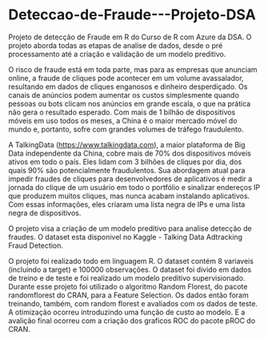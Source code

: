 # Deteccao-de-Fraude---Projeto-DSA
Projeto de detecção de Fraude em R do Curso de R com Azure da DSA. O projeto aborda todas as etapas de analise de dados, 
desde o pré processamento até a criação e validação de um modelo preditivo.

O risco de fraude está em toda parte, mas para as empresas que anunciam
online, a fraude de cliques pode acontecer em um volume avassalador,
resultando em dados de cliques enganosos e dinheiro desperdiçado. Os canais de
anúncios podem aumentar os custos simplesmente quando pessoas ou bots
clicam nos anúncios em grande escala, o que na prática não gera o resultado
esperado. Com mais de 1 bilhão de dispositivos móveis em uso todos os meses, a
China é o maior mercado móvel do mundo e, portanto, sofre com grandes
volumes de tráfego fraudulento.

A TalkingData (https://www.talkingdata.com), a maior plataforma de Big Data independente da China,
cobre mais de 70% dos dispositivos móveis ativos
em todo o país. Eles lidam com 3 bilhões de cliques por dia, dos quais 90% são
potencialmente fraudulentos. Sua abordagem atual para impedir fraudes de
cliques para desenvolvedores de aplicativos é medir a jornada do clique de um
usuário em todo o portfólio e sinalizar endereços IP que produzem muitos cliques,
mas nunca acabam instalando aplicativos. Com essas informações, eles criaram
uma lista negra de IPs e uma lista negra de dispositivos.

O projeto visa a criação de um modelo preditivo para analise detecção 
de fraudes. O dataset esta disponivel no Kaggle - Talking Data Adtracking Fraud
Detection. 

O projeto foi realizado todo em linguagem R. O dataset contém 8 variaveis (incluindo a target) 
e 100000 observações. 
O dataset foi divido em dados de treino e de teste e foi realizado um modelo preditivo supervisionado. 
Durante esse projeto foi utilizado o algoritmo Random Florest, do pacote randomflorest do CRAN, para a Feature Selection.
Os dados então foram treinando, também, com random florest e avaliados com os dados de teste. A otimização
ocorreu introduzindo uma função de custo ao modelo. E a avalição final ocorreu com a criação dos graficos ROC
do pacote pROC do CRAN.
